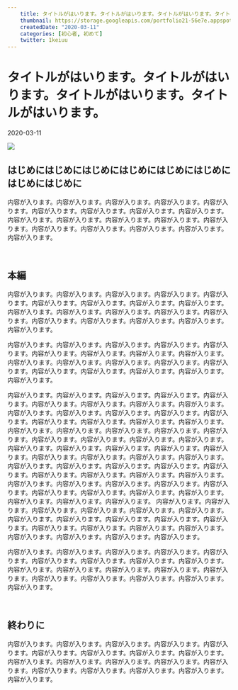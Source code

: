 ```yaml
---
    title: タイトルがはいります。タイトルがはいります。タイトルがはいります。タイトルがはいります。
    thumbnail: https://storage.googleapis.com/portfolio21-56e7e.appspot.com/translation-game7.png
    createdDate: "2020-03-11"
    categories: [初心者, 初めて]
    twitter: 1keiuu
---
```

# タイトルがはいります。タイトルがはいります。タイトルがはいります。タイトルがはいります。

<div class="info">
<chip-group :chips="[{text:'初心者', color:'grey'},{text:'初めて', color:'grey'}]"></chip-group>

<div class="created-date">
<Icon iconName="calendar"></Icon>
<p>2020-03-11</p>
</div>
</div>

<img src="https://storage.googleapis.com/portfolio21-56e7e.appspot.com/translation-game7.png" class="thumbnail">



## はじめにはじめにはじめにはじめにはじめにはじめにはじめにはじめに
内容が入ります。内容が入ります。内容が入ります。内容が入ります。内容が入ります。内容が入ります。内容が入ります。内容が入ります。内容が入ります。内容が入ります。内容が入ります。内容が入ります。内容が入ります。内容が入ります。内容が入ります。内容が入ります。内容が入ります。内容が入ります。内容が入ります。

<br/>

## 本編

内容が入ります。内容が入ります。内容が入ります。内容が入ります。内容が入ります。内容が入ります。内容が入ります。内容が入ります。内容が入ります。内容が入ります。内容が入ります。内容が入ります。内容が入ります。内容が入ります。内容が入ります。内容が入ります。内容が入ります。内容が入ります。内容が入ります。
<br/>

内容が入ります。内容が入ります。内容が入ります。内容が入ります。内容が入ります。内容が入ります。内容が入ります。内容が入ります。内容が入ります。内容が入ります。内容が入ります。内容が入ります。内容が入ります。内容が入ります。内容が入ります。内容が入ります。内容が入ります。内容が入ります。内容が入ります。
<br/>

内容が入ります。内容が入ります。内容が入ります。内容が入ります。内容が入ります。内容が入ります。内容が入ります。内容が入ります。内容が入ります。内容が入ります。内容が入ります。内容が入ります。内容が入ります。内容が入ります。内容が入ります。内容が入ります。内容が入ります。内容が入ります。内容が入ります。内容が入ります。内容が入ります。内容が入ります。内容が入ります。内容が入ります。内容が入ります。内容が入ります。内容が入ります。内容が入ります。内容が入ります。内容が入ります。内容が入ります。内容が入ります。内容が入ります。内容が入ります。内容が入ります。内容が入ります。内容が入ります。内容が入ります。内容が入ります。内容が入ります。内容が入ります。内容が入ります。内容が入ります。内容が入ります。内容が入ります。
内容が入ります。内容が入ります。内容が入ります。内容が入ります。内容が入ります。内容が入ります。内容が入ります。内容が入ります。内容が入ります。内容が入ります。内容が入ります。内容が入ります。
内容が入ります。内容が入ります。内容が入ります。内容が入ります。内容が入ります。内容が入ります。内容が入ります。内容が入ります。内容が入ります。内容が入ります。内容が入ります。内容が入ります。内容が入ります。内容が入ります。内容が入ります。内容が入ります。内容が入ります。内容が入ります。内容が入ります。
<br/>

内容が入ります。内容が入ります。内容が入ります。内容が入ります。内容が入ります。内容が入ります。内容が入ります。内容が入ります。内容が入ります。内容が入ります。内容が入ります。内容が入ります。内容が入ります。内容が入ります。内容が入ります。内容が入ります。内容が入ります。内容が入ります。内容が入ります。

<br/>

## 終わりに

内容が入ります。内容が入ります。内容が入ります。内容が入ります。内容が入ります。内容が入ります。内容が入ります。内容が入ります。内容が入ります。内容が入ります。内容が入ります。内容が入ります。内容が入ります。内容が入ります。内容が入ります。内容が入ります。内容が入ります。内容が入ります。内容が入ります。